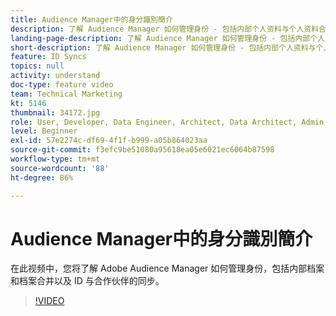 ```yaml
---
title: Audience Manager中的身分識別簡介
description: 了解 Audience Manager 如何管理身份 - 包括内部个人资料与个人资料合并，以及与合作伙伴同步 ID。
landing-page-description: 了解 Audience Manager 如何管理身份 - 包括内部个人资料与个人资料合并，以及与合作伙伴同步 ID。
short-description: 了解 Audience Manager 如何管理身份 - 包括内部个人资料与个人资料合并，以及与合作伙伴同步 ID。
feature: ID Syncs
topics: null
activity: understand
doc-type: feature video
team: Technical Marketing
kt: 5146
thumbnail: 34172.jpg
role: User, Developer, Data Engineer, Architect, Data Architect, Admin, Leader
level: Beginner
exl-id: 57e2274c-df69-4f1f-b999-a05b864023aa
source-git-commit: f3efc9be51080a95618ea05e6021ec6064b87598
workflow-type: tm+mt
source-wordcount: '88'
ht-degree: 86%

---
```


# Audience Manager中的身分識別簡介

在此视频中，您将了解 Adobe Audience Manager 如何管理身份，包括内部档案和档案合并以及 ID 与合作伙伴的同步。

>[!VIDEO](https://video.tv.adobe.com/v/34172/?quality=12)
